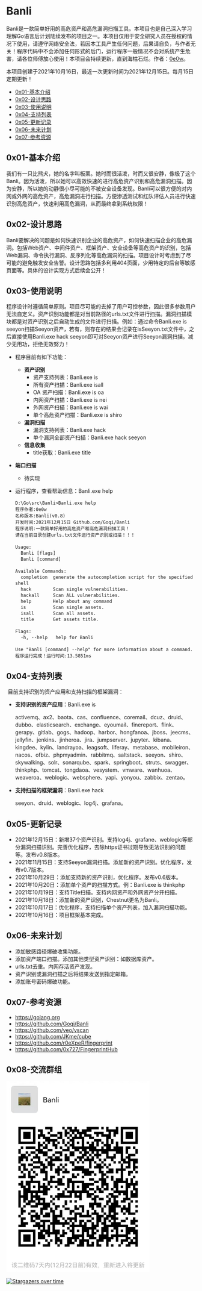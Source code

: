 # Banli

Banli是一款简单好用的高危资产和高危漏洞扫描工具。本项目也是自己深入学习理解Go语言后计划陆续发布的项目之一。本项目仅用于安全研究人员在授权的情况下使用，请遵守网络安全法，若因本工具产生任何问题，后果请自负，与作者无关！程序代码中不会添加任何形式的后门，运行程序一般情况不会对系统产生危害，请各位师傅放心使用！本项目会持续更新，直到海枯石烂。作者：[0e0w](https://github.com/0e0w)。

本项目创建于2021年10月16日，最近一次更新时间为2021年12月15日。每月15日定期更新！

- [0x01-基本介绍](https://github.com/Goqi/Banli#0x01-%E5%9F%BA%E6%9C%AC%E4%BB%8B%E7%BB%8D)
- [0x02-设计思路](https://github.com/Goqi/Banli#0x02-%E8%AE%BE%E8%AE%A1%E6%80%9D%E8%B7%AF)
- [0x03-使用说明](https://github.com/Goqi/Banli#0x03-%E4%BD%BF%E7%94%A8%E8%AF%B4%E6%98%8E)
- [0x04-支持列表](https://github.com/Goqi/Banli#0x04-%E6%94%AF%E6%8C%81%E5%88%97%E8%A1%A8)
- [0x05-更新记录](https://github.com/Goqi/Banli#0x05-%E6%9B%B4%E6%96%B0%E8%AE%B0%E5%BD%95)
- [0x06-未来计划](https://github.com/Goqi/Banli#0x06-%E6%9C%AA%E6%9D%A5%E8%AE%A1%E5%88%92)
- [0x07-参考资源](https://github.com/Goqi/Banli#0x07-%E5%8F%82%E8%80%83%E8%B5%84%E6%BA%90)

## 0x01-基本介绍

我们有一只比熊犬，她的名字叫板栗。她时而很活泼，时而又很安静，像极了这个Banli。因为活泼，所以她可以高效快速的进行高危资产识别和高危漏洞扫描。因为安静，所以她的动静很小尽可能的不被安全设备发现。Banli可以很方便的对内网或外网的高危资产，高危漏洞进行扫描。方便渗透测试和红队评估人员进行快速识别高危资产，快速利用高危漏洞，从而最终拿到系统权限！

## 0x02-设计思路

Banli要解决的问题是如何快速识别企业的高危资产，如何快速扫描企业的高危漏洞。包括Web资产、中间件资产、框架资产、安全设备等高危资产的识别，包括Web漏洞、命令执行漏洞、反序列化等高危漏洞的扫描。项目设计时考虑到了尽可能的避免触发安全告警。设计思路包括多利用404页面，少用特定的后台等敏感页面等。具体的设计实现方式后续会公开！

## 0x03-使用说明

程序设计时遵循简单原则。项目尽可能的去掉了用户可控参数，因此很多参数用户无法自定义。资产识别功能都是对当前路径的urls.txt文件进行扫描。漏洞扫描模块都是对资产识别之后自动生成的文件进行扫描。例如：通过命令Banli.exe is seeyon扫描Seeyon资产，若有，则存在的结果会记录在isSeeyon.txt文件中，之后直接使用Banli.exe hack seeyon即可对Seeyon资产进行Seeyon漏洞扫描。减少无用功，拒绝无效努力！

- 程序目前有如下功能：
  - **资产识别**
    - 资产支持列表：Banli.exe is
    - 所有资产扫描：Banli.exe isall
    - OA 资产扫描：Banli.exe is oa
    - 内网资产扫描：Banli.exe is nei
    - 外网资产扫描：Banli.exe is wai
    - 单个高危资产扫描：Banli.exe is shiro
  - **漏洞扫描**
    - 漏洞支持列表：Banli.exe hack
    - 单个漏洞全部资产扫描：Banli.exe hack seeyon
  - **信息收集**
    - title获取：Banli.exe title
- **端口扫描**
  
  - 待实现
  
- 运行程序，查看帮助信息：Banli.exe help

  ```
  D:\Go\src\Banli>Banli.exe help
  程序作者:0e0w
  名称版本:Banli(v0.8)
  开发时间:2021年12月15日 Github.com/Goqi/Banli
  程序说明:一款简单好用的高危资产和高危漏洞扫描工具！
  请在当前目录创建urls.txt文件进行资产识别或扫描！！！
  
  Usage:
    Banli [flags]
    Banli [command]
  
  Available Commands:
    completion  generate the autocompletion script for the specified shell
    hack        Scan single vulnerabilities.
    hackall     Scan ALL vulnerabilities.
    help        Help about any command
    is          Scan single assets.
    isall       Scan all assets.
    title       Get assets title.
  
  Flags:
    -h, --help   help for Banli
  
  Use "Banli [command] --help" for more information about a command.
  程序运行完成！运行时间:13.5851ms
  ```


## 0x04-支持列表

​	目前支持识别的资产应用和支持扫描的框架漏洞：

- **支持识别的资产应用**：Banli.exe is

  activemq、ax2、baota、cas、confluence、coremail、dcuz、druid、dubbo、elasticsearch、exchange、eyoumail、finereport、flink、gerapy、gitlab、gogs、hadoop、harbor、hongfanoa、jboss、jeecms、jellyfin、jenkins、jinheroa、jira、jumpserver、jupyter、kibana、kingdee、kylin、landrayoa、leagsoft、liferay、metabase、mobileiron、nacos、ofbiz、phpmyadmin、rabbitmq、saltstack、seeyon、shiro、skywalking、solr、sonarqube、spark、springboot、struts、swagger、thinkphp、tomcat、tongdaoa、vesystem、vmware、wanhuoa、weaveroa、weblogic、websphere、yapi、yonyou、zabbix、zentao。

- **支持扫描的框架漏洞**：Banli.exe hack

  seeyon、druid、weblogic、log4j、grafana。

## 0x05-更新记录

- 2021年12月15日：新增37个资产识别。支持log4j、grafane、weblogic等部分漏洞扫描识别。完善优化程序，去除https证书过期导致无法识别的问题等。发布v0.8版本。
- 2021年11月15日：支持Seeyon漏洞扫描。添加新的资产识别。优化程序，发布v0.7版本。
- 2021年10月29日：添加支持新的资产识别，优化程序。发布v0.6版本。
- 2021年10月20日：添加单个资产的扫描方式。例：Banli.exe is thinkphp
- 2021年10月19日：支持Title扫描。支持内网资产和外网资产分开扫描。
- 2021年10月18日：添加新的资产识别，Chestnut更名为Banli。
- 2021年10月17日：优化程序，支持扫描单个资产列表，加入漏洞扫描功能。
- 2021年10月16日：项目框架基本完成。

## 0x06-未来计划

- 添加敏感路径爆破收集功能。
- 添加资产端口扫描。添加其他类型资产识别：如数据库资产。
- urls.txt去重。内网存活资产发现。
- 资产识别或漏洞扫描之后将结果发送到指定邮箱。
- 添加账号密码爆破功能。

## 0x07-参考资源

- https://golang.org
- https://github.com/Goqi/Banli
- https://github.com/veo/vscan
- https://github.com/JKme/cube
- https://github.com/r0eXpeR/fingerprint
- https://github.com/0x727/FingerprintHub

## 0x08-交流群组

![](Banli/wx.png)

[![Stargazers over time](https://starchart.cc//Goqi/Banli.svg)](https://starchart.cc/Goqi/Banli)